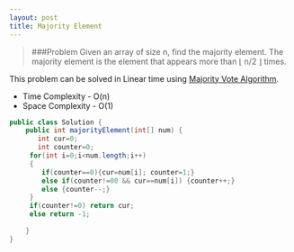 ```yaml
---
layout: post
title: Majority Element
---
```


>###Problem
>Given an array of size n, find the majority element. The majority element is the 
>element that appears more than ⌊ n/2 ⌋ times.


This problem can be solved in Linear time using [Majority Vote Algorithm](http://www.cs.utexas.edu/~moore/best-ideas/mjrty/). 

- Time Complexity - O(n)
- Space Complexity - O(1)

``` java
public class Solution {
    public int majorityElement(int[] num) {
       int cur=0;
       int counter=0;
     for(int i=0;i<num.length;i++)
     {
     	if(counter==0){cur=num[i]; counter=1;}
     	else if(counter!=00 && cur==num[i]) {counter++;}
     	else {counter--;}
     }
     if(counter!=0) return cur;
     else return -1;
        
    }
}
```
